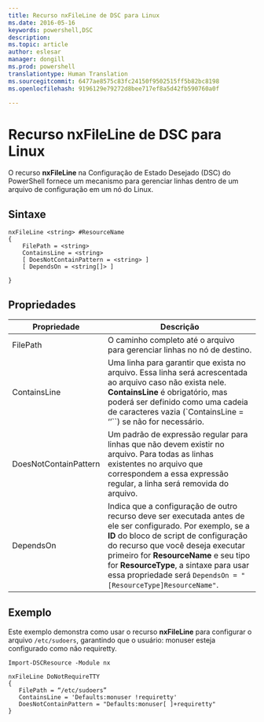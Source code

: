 ```yaml
---
title: Recurso nxFileLine de DSC para Linux
ms.date: 2016-05-16
keywords: powershell,DSC
description: 
ms.topic: article
author: eslesar
manager: dongill
ms.prod: powershell
translationtype: Human Translation
ms.sourcegitcommit: 6477ae8575c83fc24150f9502515ff5b82bc8198
ms.openlocfilehash: 9196129e79272d8bee717ef8a5d42fb590760a0f

---
```


# Recurso nxFileLine de DSC para Linux

O recurso **nxFileLine** na Configuração de Estado Desejado (DSC) do PowerShell fornece um mecanismo para gerenciar linhas dentro de um arquivo de configuração em um nó do Linux.

## Sintaxe

```
nxFileLine <string> #ResourceName
{
    FilePath = <string>
    ContainsLine = <string>
    [ DoesNotContainPattern = <string> ]
    [ DependsOn = <string[]> ]

}
```

## Propriedades

|  Propriedade |  Descrição | 
|---|---|
| FilePath| O caminho completo até o arquivo para gerenciar linhas no nó de destino.| 
| ContainsLine| Uma linha para garantir que exista no arquivo. Essa linha será acrescentada ao arquivo caso não exista nele. **ContainsLine** é obrigatório, mas poderá ser definido como uma cadeia de caracteres vazia (`ContainsLine = ‘’``) se não for necessário.| 
| DoesNotContainPattern| Um padrão de expressão regular para linhas que não devem existir no arquivo. Para todas as linhas existentes no arquivo que correspondem a essa expressão regular, a linha será removida do arquivo.| 
| DependsOn | Indica que a configuração de outro recurso deve ser executada antes de ele ser configurado. Por exemplo, se a **ID** do bloco de script de configuração do recurso que você deseja executar primeiro for **ResourceName** e seu tipo for **ResourceType**, a sintaxe para usar essa propriedade será `DependsOn = "[ResourceType]ResourceName"`.| 

## Exemplo

Este exemplo demonstra como usar o recurso **nxFileLine** para configurar o arquivo `/etc/sudoers`, garantindo que o usuário: monuser esteja configurado como não requiretty.

```
Import-DSCResource -Module nx 

nxFileLine DoNotRequireTTY
{
   FilePath = “/etc/sudoers”
   ContainsLine = 'Defaults:monuser !requiretty'
   DoesNotContainPattern = "Defaults:monuser[ ]+requiretty"
} 
```




<!--HONumber=Aug16_HO3-->


